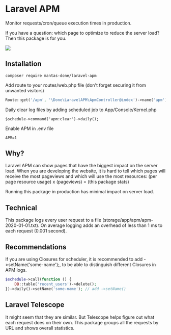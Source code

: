 # Laravel APM

Monitor requests/cron/queue execution times in production.   

If you have a question: which page to optimize to reduce the server load? Then this package is for you.

![](http://i.imgur.com/wrUwCRi.png)

## Installation

```
composer require mantas-done/laravel-apm
```

Add route to your routes/web.php file (don't forget securing it from unwanted visitors)

```php
Route::get('/apm', '\Done\LaravelAPM\ApmController@index')->name('apm');
```

Daily clear log files by adding scheduled job to App/Console/Kernel.php

```
$schedule->command('apm:clear')->daily();
```

Enable APM in .env file

```
APM=1
```

## Why?

Laravel APM can show pages that have the biggest impact on the server load. When you are developing the website, it is hard to tell which pages will receive the most pageviews and which will use the most resources: (per page resource usage) x (pageviews) = (this package stats)

Running this package in production has minimal impact on server load.

## Technical

This package logs every user request to a file (storage/app/apm/apm-2020-01-01.txt). On average logging adds an overhead of less than 1 ms to each request (0.001 second).

## Recommendations

If you are using Closures for scheduler, it is recommended to add ->setName('some-name');, to be able to distinguish different Closures in APM logs.

```php
$schedule->call(function () {
    DB::table('recent_users')->delete();
})->daily()->setName('some-name'); // add ->setName()
```

## Laravel Telescope

It might seem that they are similar. But Telescope helps figure out what each request does on their own. This package groups all the requests by URL and shows overall statistics.